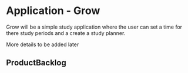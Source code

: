 # Application - Grow
Grow will be a simple study application where the user can set a time for there study periods and a create a study planner.

More details to be added later
## ProductBacklog 
